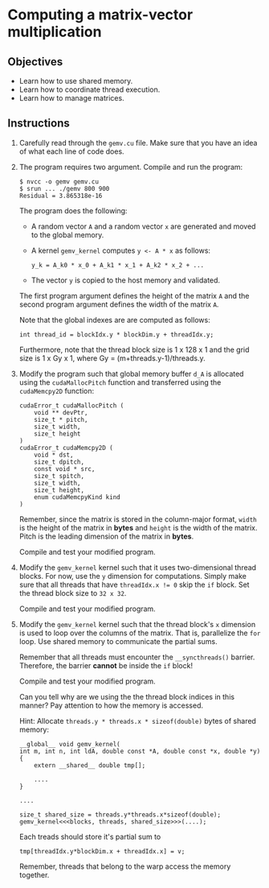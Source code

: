 # Computing a matrix-vector multiplication

## Objectives

 - Learn how to use shared memory.
 - Learn how to coordinate thread execution.
 - Learn how to manage matrices.

## Instructions

 1. Carefully read through the `gemv.cu` file. Make sure that you have an idea
    of what each line of code does.

 2. The program requires two argument. Compile and run the program:
 
    ```
    $ nvcc -o gemv gemv.cu
    $ srun ... ./gemv 800 900
    Residual = 3.865318e-16
    ```
    
    The program does the following:
     
     - A random vector `A` and a random vector `x` are generated and moved to
       the global memory.
       
     - A kernel `gemv_kernel` computes `y <- A * x` as follows:
     
       ```
       y_k = A_k0 * x_0 + A_k1 * x_1 + A_k2 * x_2 + ...
       ```
       
     - The vector `y` is copied to the host memory and validated.
     
    The first program argument defines the height of the matrix `A` and the
    second program argument defines the width of the matrix `A`.
    
    Note that the global indexes are are computed as follows:
    
    ```
    int thread_id = blockIdx.y * blockDim.y + threadIdx.y;
    ```

    Furthermore, note that the thread block size is 1 x 128 x 1 and the grid
    size is 1 x Gy x 1, where Gy = (m+threads.y-1)/threads.y.
    
 3. Modify the program such that global memory buffer `d_A` is allocated using
    the `cudaMallocPitch` function and transferred using the `cudaMemcpy2D`
    function:
    
    ```
    cudaError_t cudaMallocPitch (
        void ** devPtr,
        size_t * pitch,
        size_t width,
        size_t height	 
    )
    cudaError_t cudaMemcpy2D (
        void * dst,
        size_t dpitch,
        const void * src,
        size_t spitch,
        size_t width,
        size_t height,
        enum cudaMemcpyKind kind	 
    )	
    ```
    
    Remember, since the matrix is stored in the column-major format, `width` is
    the height of the matrix in **bytes** and `height` is the width of the
    matrix. Pitch is the leading dimension of the matrix in **bytes**.
    
    Compile and test your modified program.

 4. Modify the `gemv_kernel` kernel such that it uses two-dimensional thread
    blocks. For now, use the `y` dimension for computations. Simply make sure
    that all threads that have `threadIdx.x != 0` skip the `if` block. Set the
    thread block size to `32 x 32`. 
    
    Compile and test your modified program.

 5. Modify the `gemv_kernel` kernel such that the thread block's `x` dimension
    is used to loop over the columns of the matrix. That is, parallelize the
    `for` loop. Use shared memory to communicate the partial sums.
    
    Remember that all threads must encounter the `__syncthreads()` barrier.
    Therefore, the barrier **cannot** be inside the `if` block!
    
    Compile and test your modified program.

    Can you tell why are we using the the thread block indices in this manner?
    Pay attention to how the memory is accessed.
    
    Hint: Allocate `threads.y * threads.x * sizeof(double)` bytes of shared
    memory:
 
    ```
    __global__ void gemv_kernel(
    int m, int n, int ldA, double const *A, double const *x, double *y)
    {
        extern __shared__ double tmp[];
        
        ....
    }
    
    ....
    
    size_t shared_size = threads.y*threads.x*sizeof(double);
    gemv_kernel<<<blocks, threads, shared_size>>>(....);
    ```
    
    Each treads should store it's partial sum to
    
    ```
    tmp[threadIdx.y*blockDim.x + threadIdx.x] = v;
    ```

    Remember, threads that belong to the warp access the memory together.
    
    
    
    
